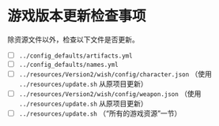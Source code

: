 # 游戏版本更新检查事项

除资源文件以外，检查以下文件是否更新。

- [ ] `../config_defaults/artifacts.yml`
- [ ] `../config_defaults/names.yml`
- [ ] `../resources/Version2/wish/config/character.json` （使用 `../resources/update.sh` 从原项目更新）
- [ ] `../resources/Version2/wish/config/weapon.json` （使用 `../resources/update.sh` 从原项目更新）
- [ ] `../resources/update.sh` （“所有的游戏资源”一节）
